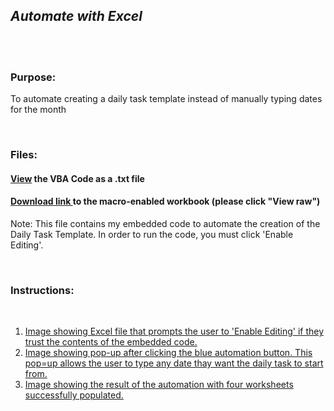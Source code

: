 ## *Automate with Excel*

<br><br>

### Purpose: 
To automate creating a daily task template instead of manually typing dates for the month

<br>

### Files:
#### [View](https://github.com/dalealberto/Excel/blob/main/SetDate%20VBA%20Code.txt) the VBA Code as a .txt file
#### [Download link ](https://github.com/dalealberto/Excel/blob/main/Daily%20Task%20Template%20For%20Work.xlsm) to the macro-enabled workbook (please click "View raw")
Note: This file contains my embedded code to automate the creation of the Daily Task Template. In order to run the code, you must click 'Enable Editing'.

<br>

### Instructions:

<br>

1) [Image showing Excel file that prompts the user to 'Enable Editing' if they trust the contents of the embedded code.](https://github.com/dalealberto/Excel/blob/main/EnableEditing.png)
2) [Image showing pop-up after clicking the blue automation button. This pop=up allows the user to type any date thay want the daily task to start from.](https://github.com/dalealberto/Excel/blob/main/InitiatingTheAutomation.png)
3) [Image showing the result of the automation with four worksheets successfully populated.](https://github.com/dalealberto/Excel/blob/main/AutomationComplete.png)



